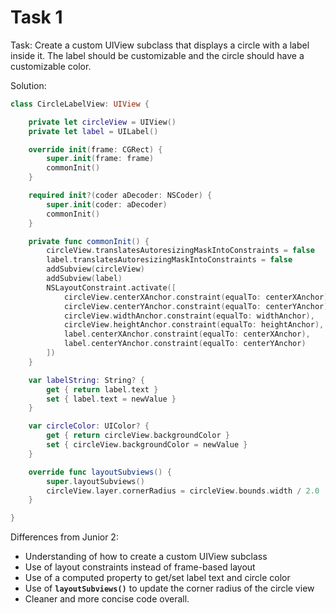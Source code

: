 # Task 1

Task: Create a custom UIView subclass that displays a circle with a label inside
it. The label should be customizable and the circle should have a customizable
color.

Solution:

```swift
class CircleLabelView: UIView {

    private let circleView = UIView()
    private let label = UILabel()

    override init(frame: CGRect) {
        super.init(frame: frame)
        commonInit()
    }

    required init?(coder aDecoder: NSCoder) {
        super.init(coder: aDecoder)
        commonInit()
    }

    private func commonInit() {
        circleView.translatesAutoresizingMaskIntoConstraints = false
        label.translatesAutoresizingMaskIntoConstraints = false
        addSubview(circleView)
        addSubview(label)
        NSLayoutConstraint.activate([
            circleView.centerXAnchor.constraint(equalTo: centerXAnchor),
            circleView.centerYAnchor.constraint(equalTo: centerYAnchor),
            circleView.widthAnchor.constraint(equalTo: widthAnchor),
            circleView.heightAnchor.constraint(equalTo: heightAnchor),
            label.centerXAnchor.constraint(equalTo: centerXAnchor),
            label.centerYAnchor.constraint(equalTo: centerYAnchor)
        ])
    }

    var labelString: String? {
        get { return label.text }
        set { label.text = newValue }
    }

    var circleColor: UIColor? {
        get { return circleView.backgroundColor }
        set { circleView.backgroundColor = newValue }
    }

    override func layoutSubviews() {
        super.layoutSubviews()
        circleView.layer.cornerRadius = circleView.bounds.width / 2.0
    }

}
```

Differences from Junior 2:

-   Understanding of how to create a custom UIView subclass
-   Use of layout constraints instead of frame-based layout
-   Use of a computed property to get/set label text and circle color
-   Use of **`layoutSubviews()`** to update the corner radius of the circle view
-   Cleaner and more concise code overall.
